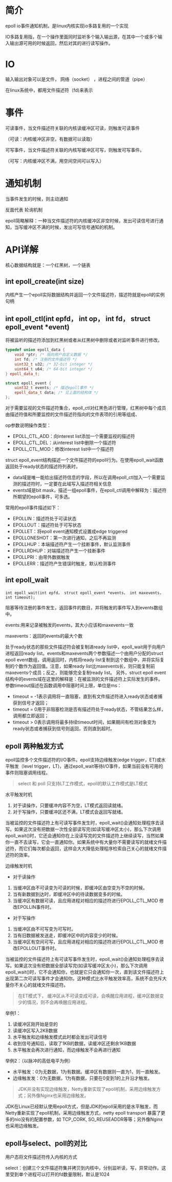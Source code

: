 # 简介

epoll  io事件通知机制，是linux内核实现io多路复用的一个实现

IO多路复用指，在一个操作里面同时监听多个输入输出源，在其中一个或多个输入输出源可用的时候返回，然后对其的进行读写操作。



# IO

输入输出对象可以是文件， 网络（socket） ，进程之间的管道（pipe）

在linux系统中，都用文件描述符（fd)来表示



# 事件

可读事件，当文件描述符关联的内核读缓冲区可读，则触发可读事件

（可读：内核缓冲区非空，有数据可以读取）

可写事件，当文件描述符关联的内核写缓冲区可写，则触发可写事件。

（可写：内核缓冲区不满，用空间空间可以写入）



# 通知机制

当事件发生的时候，则主动通知

反面代表  轮询机制



epoll简略解释：一种当文件描述符的内核缓冲区非空时候，发出可读信号进行通知，当写缓冲区不满的时候，发出可写信号通知的机制。



# API详解

核心数据结构就是：一个红黑树，一个链表



## int epoll_create(int size)

内核产生一个epoll实际数据结构并返回一个文件描述符，描述符就是epoll的实例句柄

## int epoll_ctl(int epfd， int op， int fd， struct epoll_event *event)

将被监听的描述符添加到红黑树或者从红黑树中删除或者对监听事件进行修改。

```cpp
typedef union epoll_data {
    void *ptr; /* 指向用户自定义数据 */
    int fd; /* 注册的文件描述符 */
    uint32_t u32; /* 32-bit integer */
    uint64_t u64; /* 64-bit integer */
} epoll_data_t;

struct epoll_event {
    uint32_t events; /* 描述epoll事件 */
    epoll_data_t data; /* 见上面的结构体 */
};
```

对于需要监视的文件描述符集合，epoll_ctl对红黑色进行管理，红黑树中每个成员由描述符值和所要监控的文件描述符指向的文件表项的引用等组成、

op参数说明操作类型：

- EPOLL_CTL_ADD：向interest list添加一个需要监视的描述符
- EPOLL_CTL_DEL：从interest list中删除一个描述符
- EPOLL_CTL_MOD：修改interest list中一个描述符



struct epoll_event结构描述一个文件描述符的epoll行为。在使用epoll_wait函数返回处于ready状态的描述符列表时，

- data域是唯一能给出描述符信息的字段，所以在调用epoll_ctl加入一个需要监测的描述符时，一定要在此域写入描述符相关信息
- events域是bit mask，描述一组epoll事件，在epoll_ctl调用中解释为：描述符所期望的epoll事件，可多选。





常用的epoll事件描述如下：

- EPOLLIN：描述符处于可读状态
- EPOLLOUT：描述符处于可写状态
- EPOLLET：将epoll event通知模式设置成edge triggered
- EPOLLONESHOT：第一次进行通知，之后不再监测
- EPOLLHUP：本端描述符产生一个挂断事件，默认监测事件
- EPOLLRDHUP：对端描述符产生一个挂断事件
- EPOLLPRI：由带外数据触发
- EPOLLERR：描述符产生错误时触发，默认检测事件



## int epoll_wait

```
int epoll_wait(int epfd， struct epoll_event *events， int maxevents， int timeout);
```

阻塞等待注册的事件发生，返回事件的数目，并将触发的事件写入到events数组中。

events:用来记录被触发的events，其大小应该和maxevents一致

maxevents：返回的events的最大个数



处于ready状态的那些文件描述符会被复制进ready list中，epoll_wait用于向用户进程返回ready list。events和maxevents两个参数描述一个由用户分配的struct epoll event数组，调用返回时，内核将ready list复制到这个数组中，并将实际复制的个数作为返回值。注意，如果ready list比maxevents长，则只能复制前maxevents个成员；反之，则能够完全复制ready list。
另外，struct epoll event结构中的events域在这里的解释是：在被监测的文件描述符上实际发生的事件。
参数timeout描述在函数调用中阻塞时间上限，单位是ms：

- timeout = -1表示调用将一直阻塞，直到有文件描述符进入ready状态或者捕获到信号才返回；
- timeout = 0用于非阻塞检测是否有描述符处于ready状态，不管结果怎么样，调用都立即返回；
- timeout > 0表示调用将最多持续timeout时间，如果期间有检测对象变为ready状态或者捕获到信号则返回，否则直到超时。



## epoll 两种触发方式

epoll监控多个文件描述符的I/O事件。epoll支持边缘触发(edge trigger，ET)或水平触发（level trigger，LT)，通过epoll_wait等待I/O事件，如果当前没有可用的事件则阻塞调用线程。

> select 和 poll 只支持LT工作模式，epoll的默认工作模式是LT模式

水平触发时机

1. 对于读操作，只要缓冲内容不为空，LT模式返回读就绪。
2. 对于写操作，只要缓冲区还不满，LT模式会返回写就绪。

当被监控的文件描述符上有可读写事件发生时，epoll_wait()会通知处理程序去读写。如果这次没有把数据一次性全部读写完(如读写缓冲区太小)，那么下次调用 epoll_wait()时，它还会通知你在上没读写完的文件描述符上继续读写，当然如果你一直不去读写，它会一直通知你。如果系统中有大量你不需要读写的就绪文件描述符，而它们每次都会返回，这样会大大降低处理程序检索自己关心的就绪文件描述符的效率。



边缘触发时机

- 对于读操作

1. 当缓冲区由不可读变为可读的时候，即缓冲区由空变为不空的时候。
2. 当有新数据到达时，即缓冲区中的待读数据变多的时候。
3. 当缓冲区有数据可读，且应用进程对相应的描述符进行EPOLL_CTL_MOD 修改EPOLLIN事件时。

- 对于写操作

1. 当缓冲区由不可写变为可写时。
2. 当有旧数据被发送走，即缓冲区中的内容变少的时候。
3. 当缓冲区有空间可写，且应用进程对相应的描述符进行EPOLL_CTL_MOD 修改EPOLLOUT事件时。

当被监控的文件描述符上有可读写事件发生时，epoll_wait()会通知处理程序去读写。如果这次没有把数据全部读写完(如读写缓冲区太小)，那么下次调用epoll_wait()时，它不会通知你，也就是它只会通知你一次，直到该文件描述符上出现第二次可读写事件才会通知你。这种模式比水平触发效率高，系统不会充斥大量你不关心的就绪文件描述符。

> 在ET模式下， 缓冲区从不可读变成可读，会唤醒应用进程，缓冲区数据变少的情况，则不会再唤醒应用进程。

举例1：

1. 读缓冲区刚开始是空的
2. 读缓冲区写入2KB数据
3. 水平触发和边缘触发模式此时都会发出可读信号
4. 收到信号通知后，读取了1KB的数据，读缓冲区还剩余1KB数据
5. 水平触发会再次进行通知，而边缘触发不会再进行通知

举例2：（以脉冲的高低电平为例）

- 水平触发：0为无数据，1为有数据。缓冲区有数据则一直为1，则一直触发。
- 边缘触发发：0为无数据，1为有数据，只要在0变到1的上升沿才触发。

> JDK并没有实现边缘触发，Netty重新实现了epoll机制，采用边缘触发方式；另外像Nginx也采用边缘触发。

JDK在Linux已经默认使用epoll方式，但是JDK的epoll采用的是水平触发，而Netty重新实现了epoll机制，采用边缘触发方式，netty epoll transport 暴露了更多的nio没有的配置参数，如 TCP_CORK, SO_REUSEADDR等等；另外像Nginx也采用边缘触发。



## epoll与select、poll的对比

用户态将文件描述符传入内核的方式

select：创建三个文件描述符集并拷贝到内核中，分别监听读，写，异常动作。这里受到单个进程可以打开的fd数量限制，默认是1024

























